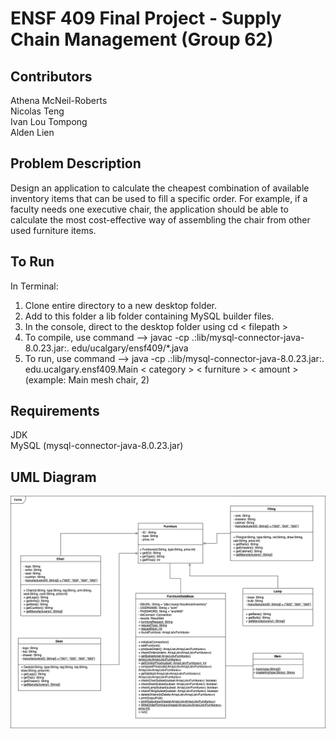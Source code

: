# ENSF 409 Final Project - Supply Chain Management (Group 62)

## Contributors
Athena McNeil-Roberts <br /> 
Nicolas Teng <br /> 
Ivan Lou Tompong <br /> 
Alden Lien <br /> 

## Problem Description
Design an application to calculate the cheapest combination of available inventory items that can be used to fill a specific order. For example, if a faculty needs one executive chair, the application should be able to calculate the most cost-effective way of assembling the chair from other used furniture items.

## To Run
In Terminal:
1. Clone entire directory to a new desktop folder.
2. Add to this folder a lib folder containing MySQL builder files.
3. In the console, direct to the desktop folder using cd < filepath >
4. To compile, use command --> javac -cp .:lib/mysql-connector-java-8.0.23.jar:. edu/ucalgary/ensf409/*.java
5. To run, use command --> java -cp .:lib/mysql-connector-java-8.0.23.jar:. edu.ucalgary.ensf409.Main < category > < furniture > < amount > <br /> 
(example: Main mesh chair, 2)

## Requirements
JDK <br /> 
MySQL (mysql-connector-java-8.0.23.jar)

## UML Diagram
![Image description](https://github.com/March-27-Hackathon/supply-chain-management-arule11/blob/main/Project%20UML.png)
